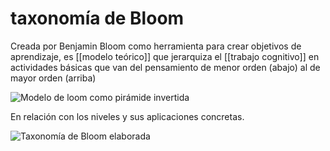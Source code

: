 # taxonomía de Bloom
Creada por Benjamin Bloom como herramienta para crear objetivos de aprendizaje, es [[modelo teórico]] que jerarquiza el [[trabajo cognitivo]] en actividades básicas que van del pensamiento de menor orden (abajo) al de mayor orden (arriba)

![Modelo de loom como pirámide invertida](https://upload.wikimedia.org/wikipedia/commons/4/4d/BloomsCognitiveDomain.PNG)

En relación con los niveles y sus aplicaciones concretas.

![Taxonomía de Bloom elaborada](https://upload.wikimedia.org/wikipedia/commons/7/7f/Bloom%E2%80%99s_Taxonomy_Verbs.png)

